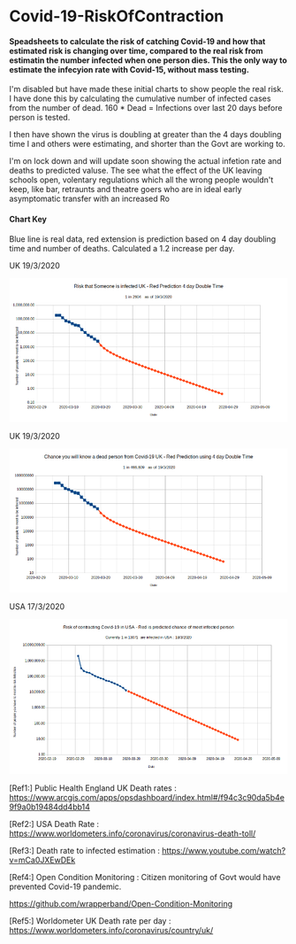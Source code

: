 # Covid-19-RiskOfContraction  

#### Speadsheets to calculate the risk of catching Covid-19 and how that estimated risk is changing over time, compared to the real risk from estimatin the number infected when one person dies. This the only way to estimate the infecyion rate with Covid-15, without mass testing.


I'm disabled but have made these initial charts to show people the real risk. I have done this by calculating the cumulative number of infected cases from the number of dead. 160 * Dead = Infections over last 20 days before person is tested.  

I then have shown the virus is doubling at greater than the 4 days doubling time I and others were estimating, and shorter than the Govt are working to.   

I'm on lock down and will update soon showing the actual infetion rate and deaths to predicted valuse. The see what the effect of the UK leaving schools open, volentary regulations which all the wrong people wouldn't keep, like bar, retraunts and theatre goers who are in ideal early asymptomatic transfer with an increased Ro



#### Chart Key

Blue line is real data, red extension is prediction based on 4 day doubling time and number of deaths. Calculated a 1.2 increase per day.


UK   19/3/2020

![alt tag](https://raw.githubusercontent.com/wrapperband/Covid-19-RiskOfContraction/master/Covid-19-RiskCharts/2020-3-19/UK-Covid-19Risk19-3-2020.png)

UK    19/3/2020

![alt tag](https://raw.githubusercontent.com/wrapperband/Covid-19-RiskOfContraction/master/Covid-19-RiskCharts/2020-3-19/UK-Covid-19-KnowADeadPerson-19-3-2020.png)


USA 17/3/2020

![alt tag](https://raw.githubusercontent.com/wrapperband/Covid-19-RiskOfContraction/master/Covid-19-RiskCharts/2020-3-19/USA-Covid-19Risk18-3-2020.png)


[Ref1:]  Public Health England UK Death rates : https://www.arcgis.com/apps/opsdashboard/index.html#/f94c3c90da5b4e9f9a0b19484dd4bb14

[Ref2:]  USA Death Rate :  https://www.worldometers.info/coronavirus/coronavirus-death-toll/

[Ref3:]  Death rate to infected estimation : https://www.youtube.com/watch?v=mCa0JXEwDEk

[Ref4:]  Open Condition Monitoring :  Citizen monitoring of Govt would have prevented Covid-19 pandemic.

https://github.com/wrapperband/Open-Condition-Monitoring

[Ref5:] Worldometer UK Death rate per day : https://www.worldometers.info/coronavirus/country/uk/
